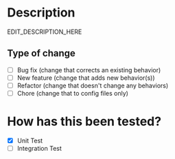 # Description

EDIT_DESCRIPTION_HERE
​

## Type of change

- [ ] Bug fix (change that corrects an existing behavior)
- [ ] New feature (change that adds new behavior(s))
- [ ] Refactor (change that doesn't change any behaviors)
- [ ] Chore (change that to config files only)
​

# How has this been tested?

- [x] Unit Test
- [ ] Integration Test